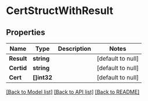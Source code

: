 # CertStructWithResult

## Properties
Name | Type | Description | Notes
------------ | ------------- | ------------- | -------------
**Result** | **string** |  | [default to null]
**Certid** | **string** |  | [default to null]
**Cert** | **[]int32** |  | [default to null]

[[Back to Model list]](../README.md#documentation-for-models) [[Back to API list]](../README.md#documentation-for-api-endpoints) [[Back to README]](../README.md)

